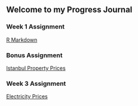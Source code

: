 ## Welcome to my Progress Journal

### Week 1 Assignment
[R Markdown](RMarkdown.html)

### Bonus Assignment
[Istanbul Property Prices](IstanbulProperty.html)

### Week 3 Assignment
[Electricity Prices](Electricity.html)

